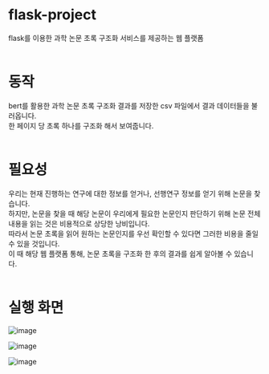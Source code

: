 # flask-project
flask를 이용한 과학 논문 초록 구조화 서비스를 제공하는 웹 플랫폼  <br><br>  

# 동작
bert를 활용한 과학 논문 초록 구조화 결과를 저장한 csv 파일에서 결과 데이터들을 불러옵니다.   
한 페이지 당 초록 하나를 구조화 해서 보여줍니다.  <br><br>  
      
# 필요성 
우리는 현재 진행하는 연구에 대한 정보를 얻거나, 선행연구 정보를 얻기 위해 논문을 찾습니다.   
하지만, 논문을 찾을 때 해당 논문이 우리에게 필요한 논문인지 판단하기 위해 논문 전체 내용을 읽는 것은 비용적으로 상당한 낭비입니다.   
따라서 논문 초록을 읽어 원하는 논문인지를 우선 확인할 수 있다면 그러한 비용을 줄일 수 있을 것입니다.    
이 때 해당 웹 플랫폼 통해, 논문 초록을 구조화 한 후의 결과를 쉽게 알아볼 수 있습니다.  <br><br>  

# 실행 화면
![image](https://user-images.githubusercontent.com/26339800/109657452-dd276200-7ba8-11eb-9898-5729f634758e.png)  

![image](https://user-images.githubusercontent.com/26339800/109657567-fb8d5d80-7ba8-11eb-88d3-67c6799c3765.png) 

![image](https://user-images.githubusercontent.com/26339800/109657642-11028780-7ba9-11eb-8f7d-771c51ee8773.png)
